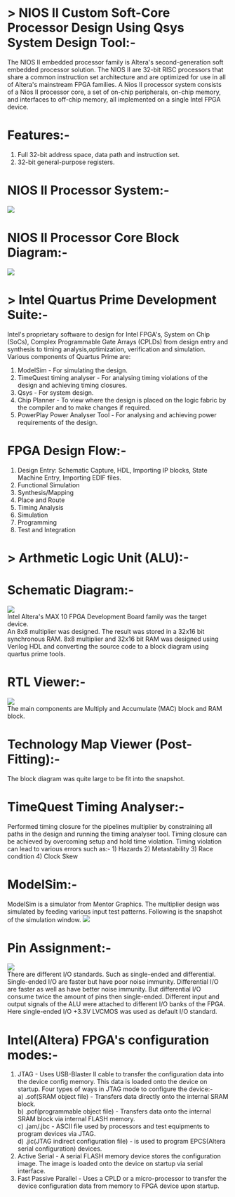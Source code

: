 # > NIOS II Custom Soft-Core Processor Design Using Qsys System Design Tool:-    
The NIOS II embedded processor family is Altera's second-generation soft embedded processor solution. The NIOS II are 32-bit RISC processors that share a common instruction set architecture and are optimized for use in all of Altera's mainstream FPGA families. A Nios II processor system consists of a Nios II processor core, a set of on-chip peripherals, on-chip memory, and interfaces to off-chip memory, all implemented on a single Intel FPGA device.   
  # Features:-  
  1) Full 32-bit address space, data path and instruction set.  
  2) 32-bit general-purpose registers.   
  # NIOS II Processor System:-  
  ![](https://github.com/patilninad/NIOS-II-Custom-Processor/blob/master/NIOS%20II%20Processor%20System.PNG)  
  # NIOS II Processor Core Block Diagram:-
  ![](https://github.com/patilninad/NIOS-II-Custom-Processor/blob/master/NIOS%20II%20Processor%20Core%20Block%20Diagram.PNG)  
# > Intel Quartus Prime Development Suite:-    
  Intel's proprietary software to design for Intel FPGA's, System on Chip (SoCs), Complex Programmable Gate Arrays      (CPLDs) from design entry and synthesis to timing analysis,optimization, verification and simulation. Various components  of Quartus Prime are:  
  1) ModelSim - For simulating the design.  
  2) TimeQuest timing analyser - For analysing timing violations of the design and achieving timing closures.  
  3) Qsys - For system design.  
  4) Chip Planner - To view where the design is placed on the logic fabric by the compiler and to make changes if         required.    
  5) PowerPlay Power Analyser Tool - For analysing and achieving power requirements of the design.  
   # FPGA Design Flow:-  
  1) Design Entry: Schematic Capture, HDL, Importing IP blocks, State Machine Entry, Importing EDIF files.  
  2) Functional Simulation  
  3) Synthesis/Mapping   
  4) Place and Route  
  5) Timing Analysis   
  6) Simulation  
  7) Programming  
  8) Test and Integration  
  # > Arthmetic Logic Unit (ALU):-  
   # Schematic Diagram:-  
![](https://github.com/patilninad/NIOS-II-Custom-Processor/blob/master/ALU.PNG)   
   Intel Altera's MAX 10 FPGA Development Board family was the target device.      
   An 8x8 multiplier was designed. The result was stored in a 32x16 bit synchronous RAM. 8x8 multiplier and 32x16 bit RAM    was designed using Verilog HDL and converting the source code to a block diagram using quartus prime tools.  
   # RTL Viewer:-
![](https://github.com/patilninad/NIOS-II-Custom-Processor/blob/master/RTL%20viewer.PNG)  
   The main components are Multiply and Accumulate (MAC) block and RAM block.  
   # Technology Map Viewer (Post-Fitting):-  
  The block diagram was quite large to be fit into the snapshot.  
   # TimeQuest Timing Analyser:-  
   Performed timing closure for the pipelines multiplier by constraining all paths in the design and running the timing      analyser tool. Timing closure can be achieved by overcoming setup and hold time violation. Timing violation can lead to various errors such as:-    1) Hazards   2) Metastability  3) Race condition  4) Clock Skew  
   # ModelSim:-  
   ModelSim is a simulator from Mentor Graphics. The multiplier design was simulated by feeding various input test patterns. Following is the snapshot of the simulation window. 
   ![](https://github.com/patilninad/NIOS-II-Custom-Processor/blob/master/MentorGraphics.PNG)  
   # Pin Assignment:-  
   ![](https://github.com/patilninad/NIOS-II-Custom-Processor/blob/master/Pin%20Assignments.PNG)  
   There are different I/O standards. Such as single-ended and differential.  
   Single-ended I/O are faster but have poor noise immunity. Differential I/O are faster as well as have better noise immunity. But differential I/O consume twice the amount of pins then single-ended. Different input and output signals of the ALU were attached to different I/O banks of the FPGA. Here single-ended I/O +3.3V LVCMOS was used as default I/O standard.     
   # Intel(Altera) FPGA's configuration modes:-  
   1) JTAG - Uses USB-Blaster II cable to transfer the configuration data into the device config memory. This data is loaded onto the device on startup. Four types of ways in JTAG mode to configure the device:-  
   a) .sof(SRAM object file) - Transfers data directly onto the internal SRAM block.  
   b) .pof(programmable object file) - Transfers data onto the internal SRAM block via internal FLASH memory.   
   c) .jam/.jbc - ASCII file used by processors and test equipments to program devices via JTAG.  
   d) .jic(JTAG indirect configuration file) - is used to program EPCS(Altera serial configuration) devices.  
   2) Active Serial - A serial FLASH memory device stores the configuration image. The image is loaded onto the device on startup via serial interface.  
   4) Fast Passive Parallel - Uses a CPLD or a micro-processor to transfer the device configuration data from memory to FPGA device upon startup.  
